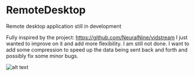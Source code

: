 # RemoteDesktop
Remote desktop application still in development

Fully inspired by the project: https://github.com/NeuralNine/vidstream
I just wanted to improve on it and add more flexibility. I am still not done.
I want to add some compression to speed up the data being sent back and forth and possibly fix some minor bugs.

![alt text](https://github.com/HamzLDN/RemoteDesktop/blob/main/Diagram.png)

